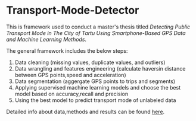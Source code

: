 # Transport-Mode-Detector
This is framework used to conduct a master's thesis titled *Detecting Public Transport Mode in The City of Tartu Using
Smartphone-Based GPS Data and Machine Learning Methods*.

The general framework includes the below steps:
1. Data cleaning (missing values, duplicate values, and outliers)
2. Data wrangling and features engineering (calculate haversin distance between GPS points,speed and acceleration)
3. Data segmentation (aggergate GPS points to trips and segments)
4. Applying supervised machine learning models and choose the best model based on accuracy,recall and precision
5. Using the best model to predict transport mode of unlabeled data

Detailed info about data,methods and results can be found [here](https://dspace.ut.ee/handle/10062/72816).
